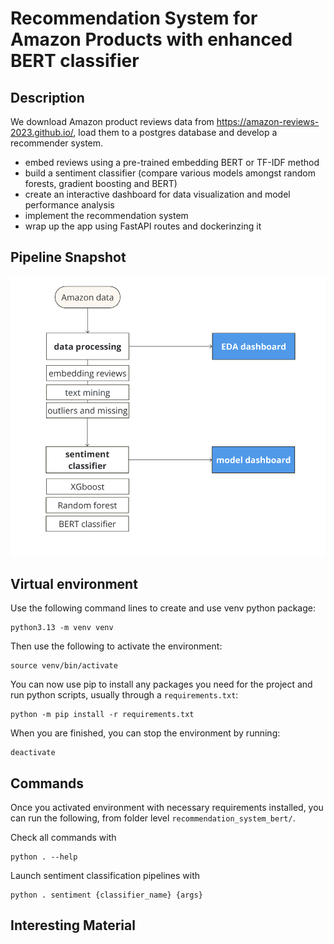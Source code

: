 # Recommendation System for Amazon Products with enhanced BERT classifier

## Description
We download Amazon product reviews data from https://amazon-reviews-2023.github.io/, load them to a postgres database and develop a recommender system.
- embed reviews using a pre-trained embedding BERT or TF-IDF method
- build a sentiment classifier (compare various models amongst random forests, gradient boosting and BERT)
- create an interactive dashboard for data visualization and model performance analysis
- implement the recommendation system
- wrap up the app using FastAPI routes and dockerinzing it

## Pipeline Snapshot
<img src="https://github.com/samsam996/recommandation_system_bert/blob/feature_1/figures/pipeline.png?raw=true" width="700">


## Virtual environment
Use the following command lines to create and use venv python package:
```
python3.13 -m venv venv
```
Then use the following to activate the environment:
```
source venv/bin/activate
```
You can now use pip to install any packages you need for the project and run python scripts, usually through a `requirements.txt`:
```
python -m pip install -r requirements.txt
```
When you are finished, you can stop the environment by running:
```
deactivate
```


## Commands
Once you activated environment with necessary requirements installed, you can run the following, from folder level `recommendation_system_bert/`.


Check all commands with
```
python . --help
```

Launch sentiment classification pipelines with
```
python . sentiment {classifier_name} {args}
```



## Interesting Material